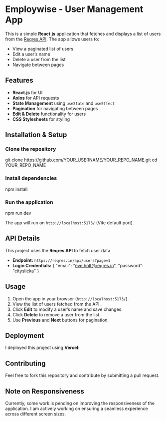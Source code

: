 # Employwise - User Management App

This is a simple **React.js** application that fetches and displays a list of users from the [Reqres API](https://reqres.in/api/users). The app allows users to:

- View a paginated list of users
- Edit a user’s name
- Delete a user from the list
- Navigate between pages

## Features

- **React.js** for UI
- **Axios** for API requests
- **State Management** using `useState` and `useEffect`
- **Pagination** for navigating between pages
- **Edit & Delete** functionality for users
- **CSS Stylesheets** for styling

## Installation & Setup

### Clone the repository

git clone https://github.com/YOUR_USERNAME/YOUR_REPO_NAME.git
cd YOUR_REPO_NAME


### Install dependencies

npm install


### Run the application

npm run dev

The app will run on `http://localhost:5173/` (Vite default port).

## API Details

This project uses the **Reqres API** to fetch user data.

- **Endpoint:** `https://reqres.in/api/users?page=1`
- **Login Credentials:**
  {
    "email": "eve.holt@reqres.in",
    "password": "cityslicka"
  }


## Usage

1. Open the app in your browser (`http://localhost:5173/`).
2. View the list of users fetched from the API.
3. Click **Edit** to modify a user’s name and save changes.
4. Click **Delete** to remove a user from the list.
5. Use **Previous** and **Next** buttons for pagination.

## Deployment

I deployed this project using **Vercel**:


## Contributing

Feel free to fork this repository and contribute by submitting a pull request.

## Note on Responsiveness

Currently, some work is pending on improving the responsiveness of the application. I am actively working on ensuring a seamless experience across different screen sizes. 



